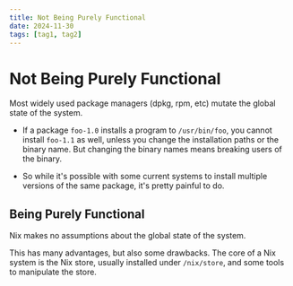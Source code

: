 ```yaml
---
title: Not Being Purely Functional
date: 2024-11-30
tags: [tag1, tag2]
---
```


# Not Being Purely Functional

Most widely used package managers (dpkg, rpm, etc) mutate the global state of
the system.

- If a package `foo-1.0` installs a program to `/usr/bin/foo`, you cannot
  install `foo-1.1` as well, unless you change the installation paths or the
  binary name. But changing the binary names means breaking users of the binary.

- So while it's possible with some current systems to install multiple versions
  of the same package, it's pretty painful to do.

## Being Purely Functional

Nix makes no assumptions about the global state of the system.

This has many advantages, but also some drawbacks. The core of a Nix system is
the Nix store, usually installed under `/nix/store`, and some tools to
manipulate the store.

